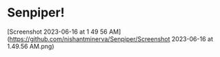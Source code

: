 # Senpiper!
[Screenshot 2023-06-16 at 1 49 56 AM](https://github.com/nishantminerva/Senpiper/Screenshot 2023-06-16 at 1.49.56 AM.png)
